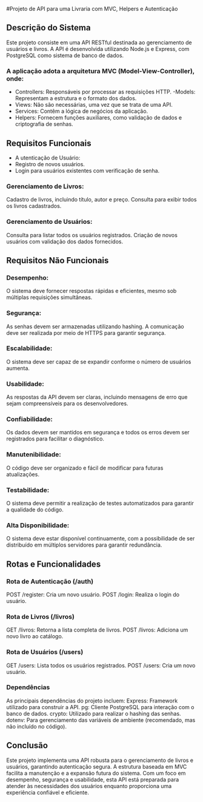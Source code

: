 #Projeto de API para uma Livraria com MVC, Helpers e Autenticação

## Descrição do Sistema
Este projeto consiste em uma API RESTful destinada ao gerenciamento de usuários e livros. A API é desenvolvida utilizando Node.js e Express, com PostgreSQL como sistema de banco de dados.
### A aplicação adota a arquitetura MVC (Model-View-Controller), onde:
- Controllers: Responsáveis por processar as requisições HTTP.
-Models: Representam a estrutura e o formato dos dados.
- Views: Não são necessárias, uma vez que se trata de uma API.
- Services: Contêm a lógica de negócios da aplicação.
- Helpers: Fornecem funções auxiliares, como validação de dados e criptografia de senhas.
## Requisitos Funcionais
- A utenticação de Usuário:
- Registro de novos usuários.
- Login para usuários existentes com verificação de senha.

### Gerenciamento de Livros:
Cadastro de livros, incluindo título, autor e preço.
Consulta para exibir todos os livros cadastrados.
### Gerenciamento de Usuários:
Consulta para listar todos os usuários registrados.
Criação de novos usuários com validação dos dados fornecidos.

## Requisitos Não Funcionais 

### Desempenho:
O sistema deve fornecer respostas rápidas e eficientes, mesmo sob múltiplas requisições simultâneas.

### Segurança:
As senhas devem ser armazenadas utilizando hashing. A comunicação deve ser realizada por meio de HTTPS para garantir segurança.

### Escalabilidade: 
O sistema deve ser capaz de se expandir conforme o número de usuários aumenta.

### Usabilidade: 
As respostas da API devem ser claras, incluindo mensagens de erro que sejam compreensíveis para os desenvolvedores.

### Confiabilidade: 
Os dados devem ser mantidos em segurança e todos os erros devem ser registrados para facilitar o diagnóstico.

### Manutenibilidade: 
O código deve ser organizado e fácil de modificar para futuras atualizações.

### Testabilidade: 
O sistema deve permitir a realização de testes automatizados para garantir a qualidade do código.

### Alta Disponibilidade: 
O sistema deve estar disponível continuamente, com a possibilidade de ser distribuído em múltiplos servidores para garantir redundância.

## Rotas e Funcionalidades

### Rota de Autenticação (/auth)
POST /register: Cria um novo usuário.
POST /login: Realiza o login do usuário.

### Rota de Livros (/livros)
GET /livros: Retorna a lista completa de livros.
POST /livros: Adiciona um novo livro ao catálogo.

### Rota de Usuários (/users)
GET /users: Lista todos os usuários registrados.
POST /users: Cria um novo usuário.

### Dependências
As principais dependências do projeto incluem:
Express: Framework utilizado para construir a API.
pg: Cliente PostgreSQL para interação com o banco de dados.
crypto: Utilizado para realizar o hashing das senhas.
dotenv: Para gerenciamento das variáveis de ambiente (recomendado, mas não incluído no código).

## Conclusão
Este projeto implementa uma API robusta para o gerenciamento de livros e usuários, garantindo autenticação segura. A estrutura baseada em MVC facilita a manutenção e a expansão futura do sistema. Com um foco em desempenho, segurança e usabilidade, esta API está preparada para atender às necessidades dos usuários enquanto proporciona uma experiência confiável e eficiente.
